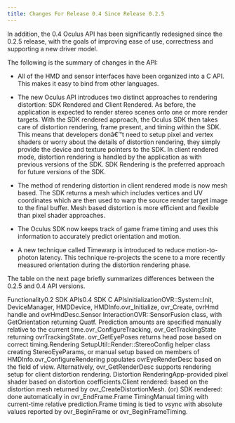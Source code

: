 ```yaml
---
title: Changes For Release 0.4 Since Release 0.2.5
---
```

In addition, the 0.4 Oculus API has been significantly redesigned since the 0.2.5 release, with the goals of improving ease of use, correctness and supporting a new driver model.

The following is the summary of changes in the API:

* All of the HMD and sensor interfaces have been organized into a C API. This makes it easy to bind from other languages.
* The new Oculus API introduces two distinct approaches to rendering distortion: SDK Rendered and Client Rendered. As before, the application is expected to render stereo scenes onto one or more render targets. With the SDK rendered approach, the Oculus SDK then takes care of distortion rendering, frame present, and timing within the SDK. This means that developers donâ€™t need to setup pixel and vertex shaders or worry about the details of distortion rendering, they simply provide the device and texture pointers to the SDK. In client rendered mode, distortion rendering is handled by the application as with previous versions of the SDK. SDK Rendering is the preferred approach for future versions of the SDK.


* The method of rendering distortion in client rendered mode is now mesh based. The SDK returns a mesh which includes vertices and UV coordinates which are then used to warp the source render target image to the final buffer. Mesh based distortion is more efficient and flexible than pixel shader approaches.


* The Oculus SDK now keeps track of game frame timing and uses this information to accurately predict orientation and motion.


* A new technique called Timewarp is introduced to reduce motion-to-photon latency. This technique re-projects the scene to a more recently measured orientation during the distortion rendering phase.


The table on the next page briefly summarizes differences between the 0.2.5 and 0.4 API versions.

Functionality0.2 SDK APIs0.4 SDK C APIsInitializationOVR::System::Init, DeviceManager, HMDDevice, HMDInfo.ovr\_Initialize, ovr\_Create, ovrHmd handle and ovrHmdDesc.Sensor InteractionOVR::SensorFusion class, with GetOrientation returning Quatf. Prediction amounts are specified manually relative to the current time.ovr\_ConfigureTracking, ovr\_GetTrackingState returning ovrTrackingState. ovr\_GetEyePoses returns head pose based on correct timing.Rendering SetupUtil::Render::StereoConfig helper class creating StereoEyeParams, or manual setup based on members of HMDInfo.ovr\_ConfigureRendering populates ovrEyeRenderDesc based on the field of view. Alternatively, ovr\_GetRenderDesc supports rendering setup for client distortion rendering. Distortion RenderingApp-provided pixel shader based on distortion coefficients.Client rendered: based on the distortion mesh returned by ovr\_CreateDistortionMesh. (or) SDK rendered: done automatically in ovr\_EndFrame.Frame TimingManual timing with current-time relative prediction.Frame timing is tied to vsync with absolute values reported by ovr\_BeginFrame or ovr\_BeginFrameTiming.